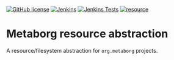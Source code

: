 [![GitHub license](https://img.shields.io/github/license/metaborg/resource)](https://github.com/metaborg/resource/blob/master/LICENSE)
[![Jenkins](https://img.shields.io/jenkins/build/https/buildfarm.metaborg.org/job/metaborg/job/resource/job/master)](https://buildfarm.metaborg.org/job/metaborg/job/resource/job/master/lastBuild)
[![Jenkins Tests](https://img.shields.io/jenkins/tests/https/buildfarm.metaborg.org/job/metaborg/job/resource/job/master)](https://buildfarm.metaborg.org/job/metaborg/job/resource/job/master/lastBuild/testReport/)
[![resource](https://img.shields.io/maven-metadata/v?label=resource&metadataUrl=https%3A%2F%2Fartifacts.metaborg.org%2Fcontent%2Frepositories%2Freleases%2Forg%2Fmetaborg%2Fresource%2Fmaven-metadata.xml)](https://mvnrepository.com/artifact/org.metaborg/resource?repo=metaborg-releases)

# Metaborg resource abstraction

A resource/filesystem abstraction for `org.metaborg` projects.
